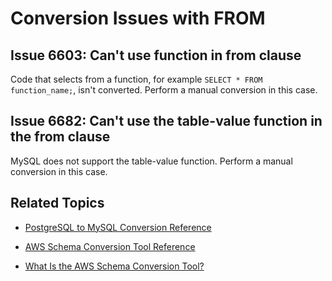 # Conversion Issues with FROM<a name="sct-reference-PostgreSQL-MySQL-FROM"></a>

## Issue 6603: Can't use function in from clause<a name="sct-reference-6603"></a>

Code that selects from a function, for example `SELECT * FROM function_name;`, isn't converted\. Perform a manual conversion in this case\.

## Issue 6682: Can't use the table\-value function in the from clause<a name="sct-reference-6682"></a>

MySQL does not support the table\-value function\. Perform a manual conversion in this case\.

## Related Topics<a name="w3ab1c37c17c11d123b7"></a>

+  [PostgreSQL to MySQL Conversion Reference](sct-reference-PostgreSQL-MySQL-overview.md) 

+  [AWS Schema Conversion Tool Reference](CHAP_SchemaConversionTool.Reference.md) 

+  [What Is the AWS Schema Conversion Tool?](Welcome.md) 